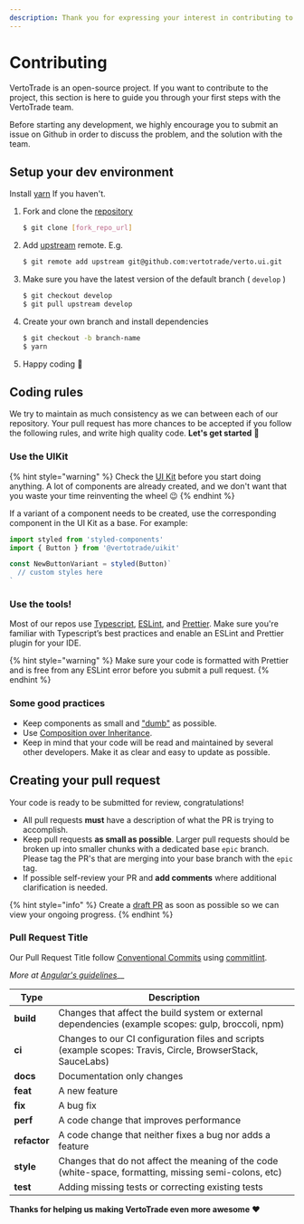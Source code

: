 ```yaml
---
description: Thank you for expressing your interest in contributing to VertoTrade!
---
```


# Contributing

VertoTrade is an open-source project. If you want to contribute to the project, this section is here to guide you through your first steps with the VertoTrade team.

Before starting any development, we highly encourage you to submit an issue on Github in order to discuss the problem, and the solution with the team.

## Setup your dev environment

Install [yarn](https://classic.yarnpkg.com/lang/en/docs/install/) If you haven't.

1. Fork and clone the [repository](https://github.com/vertotrade/verto.ui)

    ```bash
    $ git clone [fork_repo_url]
    ```

2. Add [upstream](https://docs.github.com/en/pull-requests/collaborating-with-pull-requests/working-with-forks/configuring-a-remote-for-a-fork) remote. E.g.

    ```bash
    $ git remote add upstream git@github.com:vertotrade/verto.ui.git
    ```

3. Make sure you have the latest version of the default branch ( `develop` )

    ```bash
    $ git checkout develop
    $ git pull upstream develop
    ```

4. Create your own branch and install dependencies

    ```bash
    $ git checkout -b branch-name
    $ yarn
    ```

5. Happy coding 🎉

## Coding rules

We try to maintain as much consistency as we can between each of our repository. Your pull request has more chances to be accepted if you follow the following rules, and write high quality code. **Let's get started** 💪

### Use the UIKit

{% hint style="warning" %}
Check the [UI Kit](https://github.com/vertotrade/verto.ui/tree/master/packages/uikit) before you start doing anything. A lot of components are already created, and we don't want that you waste your time reinventing the wheel 😉
{% endhint %}

If a variant of a component needs to be created, use the corresponding component in the UI Kit as a base. For example:

```javascript
import styled from 'styled-components'
import { Button } from '@vertotrade/uikit'

const NewButtonVariant = styled(Button)`
  // custom styles here
`
```

### Use the tools!

Most of our repos use [Typescript](https://www.typescriptlang.org/docs), [ESLint](https://eslint.org/docs/user-guide/getting-started), and [Prettier](https://prettier.io). Make sure you're familiar with Typescript’s best practices and enable an ESLint and Prettier plugin for your IDE.

{% hint style="warning" %}
Make sure your code is formatted with Prettier and is free from any ESLint error before you submit a pull request.
{% endhint %}

### Some good practices

* Keep components as small and ["dumb"](https://en.wikipedia.org/wiki/Pure\_function) as possible.
* Use [Composition over Inheritance](https://reactjs.org/docs/composition-vs-inheritance.html).
* Keep in mind that your code will be read and maintained by several other developers. Make it as clear and easy to update as possible.

## Creating your pull request

Your code is ready to be submitted for review, congratulations!

* All pull requests **must** have a description of what the PR is trying to accomplish.
* Keep pull requests **as small as possible**. Larger pull requests should be broken up into smaller chunks with a dedicated base `epic` branch. Please tag the PR's that are merging into your base branch with the `epic` tag.
* If possible self-review your PR and **add comments** where additional clarification is needed.

{% hint style="info" %}
Create a [draft PR](https://github.blog/2019-02-14-introducing-draft-pull-requests/) as soon as possible so we can view your ongoing progress.
{% endhint %}

### Pull Request Title

Our Pull Request Title follow [Conventional Commits](https://www.conventionalcommits.org/en/v1.0.0/) using [commitlint](https://commitlint.js.org/#/).‌

_More at_ [_Angular's guidelines_](https://github.com/angular/angular/blob/22b96b9/CONTRIBUTING.md#type)__

| Type         | Description                                                                                                 |
| ------------ | ----------------------------------------------------------------------------------------------------------- |
| **build**    | Changes that affect the build system or external dependencies (example scopes: gulp, broccoli, npm)         |
| **ci**       | Changes to our CI configuration files and scripts (example scopes: Travis, Circle, BrowserStack, SauceLabs) |
| **docs**     | Documentation only changes                                                                                  |
| **feat**     | A new feature                                                                                               |
| **fix**      | A bug fix                                                                                                   |
| **perf**     | A code change that improves performance                                                                     |
| **refactor** | A code change that neither fixes a bug nor adds a feature                                                   |
| **style**    | Changes that do not affect the meaning of the code (white-space, formatting, missing semi-colons, etc)      |
| **test**     | Adding missing tests or correcting existing tests                                                           |

**Thanks for helping us making VertoTrade even more awesome** ❤
